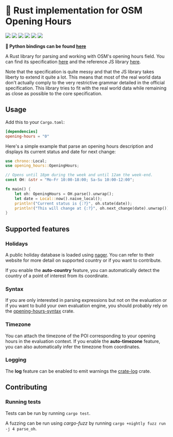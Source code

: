 # 🦀 Rust implementation for OSM Opening Hours

[![](https://img.shields.io/crates/v/opening-hours)][opening-hours]
[![](https://img.shields.io/pypi/v/opening-hours-py)][pypy]
[![](https://img.shields.io/docsrs/opening-hours)][docs]
[![](https://img.shields.io/crates/l/opening-hours)][opening-hours]
[![](https://img.shields.io/codecov/c/github/remi-dupre/opening-hours-rs)][codecov]
[![](https://img.shields.io/crates/d/opening-hours)][opening-hours]

**🐍 Python bindings can be found [here](https://github.com/remi-dupre/opening-hours-rs/tree/master/opening-hours-py)**

A Rust library for parsing and working with OSM's opening hours field. You can
find its specification [here][grammar] and the reference JS library
[here](https://github.com/opening-hours/opening_hours.js).

Note that the specification is quite messy and that the JS library takes
liberty to extend it quite a lot. This means that most of the real world data
don't actually comply to the very restrictive grammar detailed in the official
specification. This library tries to fit with the real world data while
remaining as close as possible to the core specification.

## Usage

Add this to your `Cargo.toml`:

```toml
[dependencies]
opening-hours = "0"
```

Here's a simple example that parse an opening hours description and displays
its current status and date for next change:

```rust
use chrono::Local;
use opening_hours::OpeningHours;

// Opens until 18pm during the week and until 12am the week-end.
const OH: &str = "Mo-Fr 10:00-18:00; Sa-Su 10:00-12:00";

fn main() {
    let oh: OpeningHours = OH.parse().unwrap();
    let date = Local::now().naive_local();
    println!("Current status is {:?}", oh.state(date));
    println!("This will change at {:?}", oh.next_change(date).unwrap());
}
```

## Supported features

### Holidays

A public holiday database is loaded using [nager]. You can refer to their
website for more detail on supported country or if you want to contribute.

If you enable the **auto-country** feature, you can automatically detect the
country of a point of interest from its coordinate.

### Syntax

If you are only interested in parsing expressions but not on the evaluation or
if you want to build your own evaluation engine, you should probably rely on
the [opening-hours-syntax] crate.

### Timezone

You can attach the timezone of the POI corresponding to your opening hours in
the evaluation context. If you enable the **auto-timezone** feature, you can
also automatically infer the timezone from coordinates.

### Logging

The **log** feature can be enabled to emit warnings the [crate-log] crate.

## Contributing

### Running tests

Tests can be run by running `cargo test`.

A fuzzing can be run using _cargo-fuzz_ by running
`cargo +nightly fuzz run -j 4 parse_oh`.

[codecov]: https://app.codecov.io/gh/remi-dupre/opening-hours-rs "Code coverage"
[crate-log]: https://crates.io/crates/log "crates.io page for 'log'"
[docs]: https://docs.rs/opening-hours "Documentation"
[grammar]: https://wiki.openstreetmap.org/wiki/Key:opening_hours/specification "OSM specification for opening hours"
[nager]: https://date.nager.at/api/v3 "Worldwide holidays (REST API)"
[opening-hours]: https://crates.io/crates/opening-hours "Package"
[opening-hours-syntax]: https://crates.io/crates/opening-hours-syntax "Syntax Package"
[pypy]: https://pypi.org/project/opening-hours-py "Python package"
[workalendar]: https://pypi.org/project/workalendar/ "Worldwide holidays and working days helper and toolkit."
